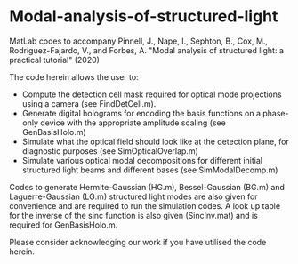 # Modal-analysis-of-structured-light
MatLab codes to accompany Pinnell, J., Nape, I., Sephton, B., Cox, M., Rodriguez-Fajardo, V., and Forbes, A. "Modal analysis of structured light: a practical tutorial" (2020) 

The code herein allows the user to:
- Compute the detection cell mask required for optical mode projections using a camera (see FindDetCell.m).
- Generate digital holograms for encoding the basis functions on a phase-only device with the appropriate amplitude scaling (see GenBasisHolo.m)
- Simulate what the optical field should look like at the detection plane, for diagnostic purposes (see SimOpticalOverlap.m)
- Simulate various optical modal decompositions for different initial structured light beams and different bases (see SimModalDecomp.m)

Codes to generate Hermite-Gaussian (HG.m), Bessel-Gaussian (BG.m) and Laguerre-Gaussian (LG.m) structured light modes are also given for convenience and are required to run the simulation codes. A look up table for the inverse of the sinc function is also given (SincInv.mat) and is required for GenBasisHolo.m.

Please consider acknowledging our work if you have utilised the code herein.
